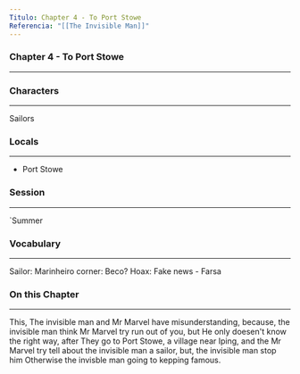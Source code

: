 ```yaml
---
Titulo: Chapter 4 - To Port Stowe
Referencia: "[[The Invisible Man]]"
---
```

### Chapter 4 - To Port Stowe
---
### Characters
---
Sailors
### Locals
---
- Port Stowe
### Session
---
`Summer
### Vocabulary
---
Sailor: Marinheiro
corner: Beco?
Hoax: Fake news - Farsa
### On this Chapter
---
This, The invisible man and Mr Marvel have misunderstanding, because, the invisible man think Mr Marvel try run out of you, but He only doesen't know the right way, after They go to Port Stowe, a village near Iping, and the Mr Marvel try tell about the invisible man a sailor, but, the invisible man stop him Otherwise the invisble man going to kepping famous. 